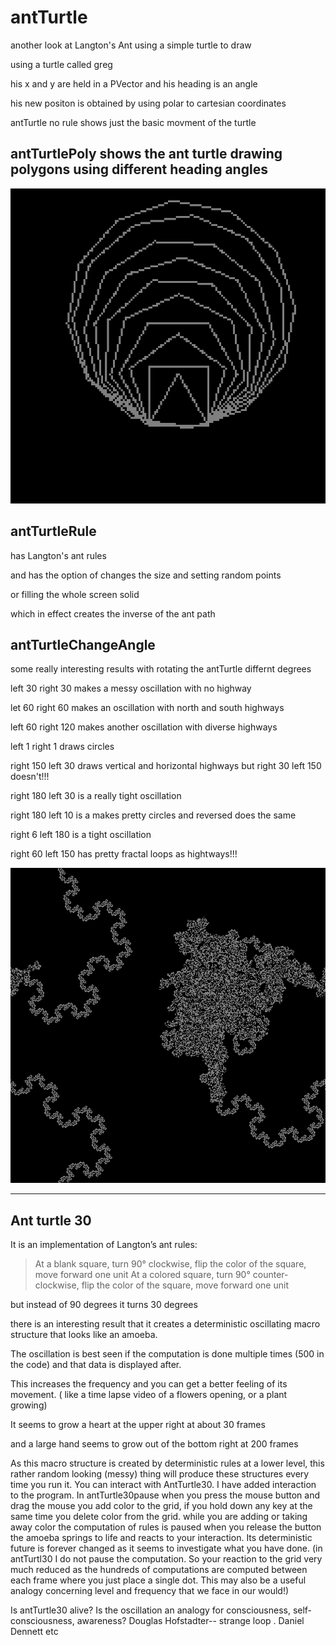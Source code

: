 # antTurtle
another look at Langton's Ant using a simple turtle to draw

using a turtle called greg 

his x and y are held in a PVector and his heading is an angle

his new positon is obtained by using polar to cartesian coordinates


antTurtle no rule shows just the basic movment of the turtle


## antTurtlePoly shows the ant turtle drawing polygons using different heading angles

![antPoly](/antTurtlePoly/antTurtlePoly.png)



## antTurtleRule 

has Langton's ant rules 

and has the option of changes the size and setting random points 

or filling the whole screen solid

which in effect creates the inverse of the ant path

## antTurtleChangeAngle

some really interesting results with rotating the antTurtle differnt degrees

left 30 right 30 makes a messy oscillation with no highway

let 60 right 60 makes an oscillation with north and south highways

left 60 right 120 makes another oscillation with diverse highways

left 1 right 1 draws circles

right 150 left 30 draws vertical and horizontal highways  but right 30 left 150 doesn't!!!

right 180 left 30 is a really tight oscillation

right 180 left 10 is a makes pretty circles  and reversed does the same

right 6 left 180 is a tight oscillation

right 60 left 150 has pretty fractal loops as hightways!!!

![antTurtle60R150L](/antTurtleChangeAngle/antTurtle563.png)

____
## Ant turtle 30

It is an implementation of Langton’s ant rules:

>At a blank square, turn 90° clockwise, flip the color of the square, move forward one unit 
>At a colored square, turn 90° counter-clockwise, flip the color of the square, move forward one unit

but instead of 90 degrees it turns 30 degrees

there is an interesting result that it creates a deterministic oscillating macro structure that looks like an amoeba.

The oscillation is best seen if the computation is done multiple times (500 in the code) and that data is displayed after. 

This increases the frequency and you can get a better feeling of its movement. ( like a time lapse video of a flowers opening, or a plant growing) 

It seems to grow a heart at the upper right at about 30 frames

and a large hand seems to grow out of the bottom right at 200 frames

As this macro structure is created by deterministic rules at a lower level,
this rather random looking (messy) thing will produce these structures every time you run it.
You can interact with AntTurtle30.
I have added interaction to the program.
In antTurtle30pause when you press the mouse button and drag the mouse you add 
color to the grid,  if you hold down any key at the same time you delete color from the grid.
while you are adding or taking away color the computation of rules is paused 
when you release the button the amoeba springs to life and reacts to your interaction.
Its deterministic future is forever changed as it seems to investigate what you have done.
(in antTurtl30 I do not pause the computation. So your reaction to the grid very much reduced as the hundreds of computations are computed between each frame where you just place a single dot.
This may also be a useful analogy concerning level and frequency that we face in our would!)

Is antTurtle30 alive?
Is the oscillation an analogy for consciousness, self-consciousness, awareness? 
Douglas Hofstadter-- strange loop . Daniel Dennett  etc


 


 


